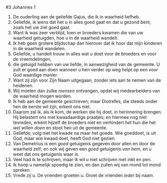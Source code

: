 #3 Johannes 1
1. De ouderling aan de geliefde Gajus, die ik in waarheid liefheb.
2. Geliefde, ik wens dat het u in alles goed gaat en dat u gezond bent, zoals het uw ziel goed gaat.
3. Want ik was zeer verblijd, toen er broeders kwamen die van uw waarheid getuigden, hoe u in de waarheid wandelt.
4. Ik heb geen grotere blijdschap dan hierover dat ik hoor dat mijn kinderen in de waarheid wandelen.
5. Geliefde, u handelt trouw in alles wat u doet voor de broeders en voor de vreemdelingen,
6. die getuigd hebben van uw liefde, in aanwezigheid van de gemeente. U zult er goed aan doen wanneer u hen verder op weg helpt op een voor God waardige manier.
7. Want zij zijn voor Zijn Naam uitgegaan, zonder iets aan te nemen van de heidenen.
8. Wij moeten dan zulke *mensen* ontvangen, opdat wij medearbeiders van de waarheid mogen worden.
9. Ik heb aan de gemeente geschreven; maar Diotrefes, die steeds onder hen de eerste wil zijn, erkent ons niet.
10. Daarom zal ik, als ik kom, de werken die hij doet, in herinnering brengen. Hij belastert ons met kwaadaardige praatjes; en hiermee nog niet tevreden, erkent hijzelf de broeders niet en verhindert *het* hun die het *wel* willen *doen* en stoot hen uit de gemeente.
11. Geliefde, volg niet het kwade na maar het goede. Wie goeddoet, is uit God; maar wie kwaad doet, heeft God niet gezien.
12. Van Demetrius is een *goed* getuigenis gegeven door allen en door de waarheid zelf; en ook wij geven een *goed* getuigenis *van hem*, en u weet dat ons getuigenis waar is.
13. Veel had ik te schrijven, maar ik wil u niet schrijven met inkt en pen.
14. Ik hoop u namelijk spoedig te zien, en dan zullen wij van mond tot mond spreken.
15. Vrede *zij* u. De vrienden groeten u. Groet de vrienden *ieder* bij naam.
